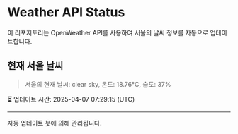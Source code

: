 
# Weather API Status

이 리포지토리는 OpenWeather API를 사용하여 서울의 날씨 정보를 자동으로 업데이트합니다.

## 현재 서울 날씨
> 서울의 현재 날씨: clear sky, 온도: 18.76°C, 습도: 37%

⏳ 업데이트 시간: 2025-04-07 07:29:15 (UTC)

---
자동 업데이트 봇에 의해 관리됩니다.
